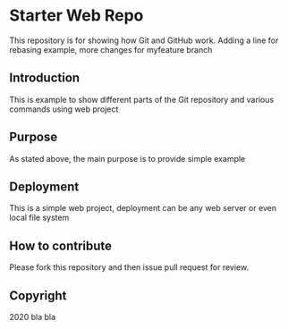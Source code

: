 # Starter Web Repo

This repository is for showing how Git and GitHub work. Adding a line for rebasing example, more changes for myfeature branch
## Introduction
This is example to show different parts of the Git repository and various commands using web project

## Purpose
As stated above, the main purpose is to provide simple example
## Deployment
This is a simple web project, deployment can be any web server or even local file system
## How to contribute
Please fork this repository and then issue pull request for review.
## Copyright
2020 bla bla
